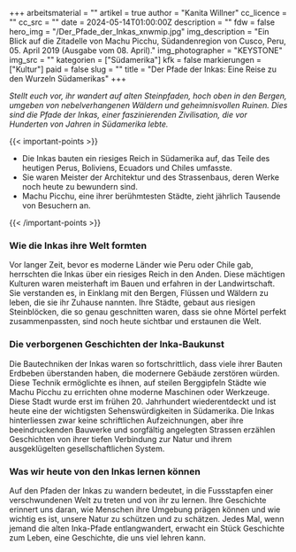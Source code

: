 +++
arbeitsmaterial = ""
artikel = true
author = "Kanita Willner"
cc_licence = ""
cc_src = ""
date = 2024-05-14T01:00:00Z
description = ""
fdw = false
hero_img = "/Der_Pfade_der_Inkas_xnwmip.jpg"
img_description = "Ein Blick auf die Zitadelle von Machu Picchu, Südandenregion von Cusco, Peru, 05. April 2019 (Ausgabe vom 08. April)."
img_photographer = "KEYSTONE"
img_src = ""
kategorien = ["Südamerika"]
kfk = false
markierungen = ["Kultur"]
paid = false
slug = ""
title = "Der Pfade der Inkas: Eine Reise zu den Wurzeln Südamerikas"
+++

_Stellt euch vor, ihr wandert auf alten Steinpfaden, hoch oben in den Bergen, umgeben von nebelverhangenen Wäldern und geheimnisvollen Ruinen. Dies sind die Pfade der Inkas, einer faszinierenden Zivilisation, die vor Hunderten von Jahren in Südamerika lebte._

{{< important-points >}}

<ul>

<li>Die Inkas bauten ein riesiges Reich in Südamerika auf, das Teile des heutigen Perus, Boliviens, Ecuadors und Chiles umfasste.</li>

<li>Sie waren Meister der Architektur und des Strassenbaus, deren Werke noch heute zu bewundern sind.</li>

<li>Machu Picchu, eine ihrer berühmtesten Städte, zieht jährlich Tausende von Besuchern an.</li>

</ul>

{{< /important-points >}}

### Wie die Inkas ihre Welt formten

Vor langer Zeit, bevor es moderne Länder wie Peru oder Chile gab, herrschten die Inkas über ein riesiges Reich in den Anden. Diese mächtigen Kulturen waren meisterhaft im Bauen und erfahren in der Landwirtschaft. Sie verstanden es, in Einklang mit den Bergen, Flüssen und Wäldern zu leben, die sie ihr Zuhause nannten. Ihre Städte, gebaut aus riesigen Steinblöcken, die so genau geschnitten waren, dass sie ohne Mörtel perfekt zusammenpassten, sind noch heute sichtbar und erstaunen die Welt.

### Die verborgenen Geschichten der Inka-Baukunst

Die Bautechniken der Inkas waren so fortschrittlich, dass viele ihrer Bauten Erdbeben überstanden haben, die modernere Gebäude zerstören würden. Diese Technik ermöglichte es ihnen, auf steilen Berggipfeln Städte wie Machu Picchu zu errichten ohne moderne Maschinen oder Werkzeuge. Diese Stadt wurde erst im frühen 20. Jahrhundert wiederentdeckt und ist heute eine der wichtigsten Sehenswürdigkeiten in Südamerika. Die Inkas hinterliessen zwar keine schriftlichen Aufzeichnungen, aber ihre beeindruckenden Bauwerke und sorgfältig angelegten Strassen erzählen Geschichten von ihrer tiefen Verbindung zur Natur und ihrem ausgeklügelten gesellschaftlichen System.

### Was wir heute von den Inkas lernen können

Auf den Pfaden der Inkas zu wandern bedeutet, in die Fussstapfen einer verschwundenen Welt zu treten und von ihr zu lernen. Ihre Geschichte erinnert uns daran, wie Menschen ihre Umgebung prägen können und wie wichtig es ist, unsere Natur zu schützen und zu schätzen. Jedes Mal, wenn jemand die alten Inka-Pfade entlangwandert, erwacht ein Stück Geschichte zum Leben, eine Geschichte, die uns viel lehren kann.
